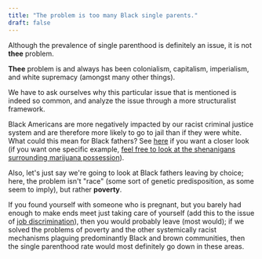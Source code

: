 ```yaml
---
title: "The problem is too many Black single parents."
draft: false
---
```


Although the prevalence of single parenthood is definitely an issue, it is not **thee** problem.  
  
**Thee** problem is and always has been colonialism, capitalism, imperialism, and white supremacy (amongst many other things).  
  
We have to ask ourselves why this particular issue that is mentioned is indeed so common, and analyze the issue through a more structuralist framework.  
  
Black Americans are more negatively impacted by our racist criminal justice system and are therefore more likely to go to jail than if they were white. What could this mean for Black fathers? See [here](https://www.ussc.gov/sites/default/files/pdf/research-and-publications/research-publications/2017/20171114_Demographics.pdf) if you want a closer look (if you want one specific example, [feel free to look at the shenanigans surrounding marijuana possession](https://www.aclu.org/files/assets/aclu-thewaronmarijuana-rel2.pdf)).  
  
Also, let's just say we're going to look at Black fathers leaving by choice; here, the problem isn't "race" (some sort of genetic predisposition, as some seem to imply), but rather **poverty**.  
  
If you found yourself with someone who is pregnant, but you barely had enough to make ends meet just taking care of yourself (add this to the issue of [job discrimination](https://hbr.org/2017/10/hiring-discrimination-against-black-americans-hasnt-declined-in-25-years)), then you would probably leave (most would); if we solved the problems of poverty and the other systemically racist mechanisms plaguing predominantly Black and brown communities, then the single parenthood rate would most definitely go down in these areas.

